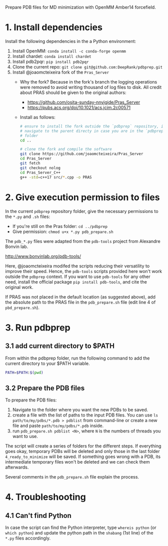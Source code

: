 Prepare PDB files for MD minimization with OpenMM Amber14 forcefield.

# 1. Install dependencies

Install the following dependencies in the a Python environment:

1. Install OpenMM: `conda install -c conda-forge openmm`
1. Install chardet: `conda install chardet`
1. Install pdb2pqr: `pip install pdb2pqr`
1. Clone the current repo: `git clone git@github.com:DeepRank/pdbprep.git`
1. Install @joaomcteixeira fork of the `Pras_Server`
    - Why the fork? Because in the fork's branch the logging operations were removed
to avoid writing thousand of log files to disk. All credit about PRAS should be
given to the original authors:

        * https://github.com/osita-sunday-nnyigide/Pras_Server
        * https://pubs.acs.org/doi/10.1021/acs.jcim.2c00571
    - Install as follows:

        ```bash
        # ensure to install the fork outside the `pdbprep` repository, if needed,
        # navigate to the parent directy in case you are in the `pdbprep` repository
        # folder
        cd ..

        # clone the fork and compile the software
        git clone https://github.com/joaomcteixeira/Pras_Server
        cd Pras_Server
        git fetch
        git checkout nolog
        cd Pras_Server_C++
        g++ -std=c++17 src/*.cpp -o PRAS
        ```


# 2. Give execution permission to files

In the current `pdbprep` repository folder, give the necessary permissions to
the `*.py` and `.sh` files:

- If you're still on the Pras folder: `cd ../pdbprep`
- Give permission: `chmod u+x *.py pdb_prepare.sh`

The `pdb_*.py` files were adapted from the `pdb-tools` project from Alexandre
Bonvin lab.

http://www.bonvinlab.org/pdb-tools/

Here, @joaomcteixeira modifed the scripts reducing their versatility to
improve their speed. Hence, the `pdb-tools` scripts provided here won't work
outside the `pdbprep` context. If you want to use `pdb-tools` for any other need,
install the official package `pip install pdb-tools`, and cite the original work.

If PRAS was not placed in the default location (as suggested above), add the
absolute path to the PRAS file in the `pdb_prepare.sh` file (edit line 4 of
`pbd_prepare.sh`).

# 3. Run pdbprep

## 3.1 add current directory to $PATH


From within the pdbprep folder, run the following command to add the current directory
to your $PATH variable.

```bash
PATH=$PATH:$(pwd)
```

## 3.2 Prepare the PDB files

To prepare the PDB files:

1. Navigate to the folder where you want the new PDBs to be saved.
1. create a file with the list of paths to the input PDB files.
You can use `ls path/to/my/pdbs/*.pdb > pdblist` from command-line
or create a new file and paste `path/to/my/pdbs/*.pdb` inside.
1. run `pdb_prepare.sh pdblist <N>`, where `N` is the numbers of threads you want to use.

The script will create a series of folders for the different steps. If
everything goes okay, temporary PDBs will be deleted and only those in the last
folder `4_ready_to_minimize` will be saved. If something goes wrong with a
PDB, its intermediate temporary files won't be deleted and we can check them
afterwards.

Several comments in the `pdb_prepare.sh` file explain the process.


# 4. Troubleshooting

## 4.1 Can't find Python

In case the script can find the Python interpreter, type `whereis python` (or
`which python`) and update the python path in the `shabang` (1st line) of the `*.py` files
accordingly.